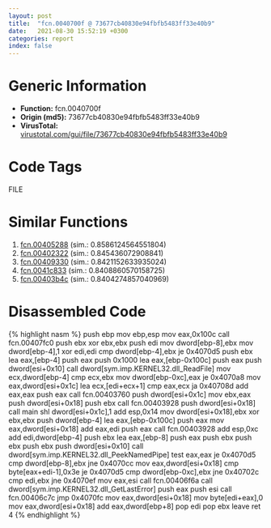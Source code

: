 ```yaml
---
layout: post
title:  "fcn.0040700f @ 73677cb40830e94fbfb5483ff33e40b9"
date:   2021-08-30 15:52:19 +0300
categories: report
index: false
---
```


# Generic Information
- **Function:** fcn.0040700f
- **Origin (md5):** 73677cb40830e94fbfb5483ff33e40b9
- **VirusTotal:** [virustotal.com/gui/file/73677cb40830e94fbfb5483ff33e40b9][virustotal_ref]

# Code Tags
<span class="tag" id="FILE">FILE</span>


# Similar Functions

1. [fcn.00405288][similar_1_ref] (sim.: 0.8586124564551804)
2. [fcn.00402322][similar_2_ref] (sim.: 0.845436072908841)
3. [fcn.00409330][similar_3_ref] (sim.: 0.8421152633935024)
4. [fcn.0041c833][similar_4_ref] (sim.: 0.8408860570158725)
5. [fcn.00403b4c][similar_5_ref] (sim.: 0.8404274857040969)


# Disassembled Code

{% highlight nasm %}
push ebp
mov ebp,esp
mov eax,0x100c
call fcn.00407fc0
push ebx
xor ebx,ebx
push edi
mov dword[ebp-8],ebx
mov dword[ebp-4],1
xor edi,edi
cmp dword[ebp-4],ebx
je 0x4070d5
push ebx
lea eax,[ebp-4]
push eax
push 0x1000
lea eax,[ebp-0x100c]
push eax
push dword[esi+0x10]
call dword[sym.imp.KERNEL32.dll_ReadFile]
mov ecx,dword[ebp-4]
cmp ecx,ebx
mov dword[ebp-0xc],eax
je 0x4070a8
mov eax,dword[esi+0x1c]
lea ecx,[edi+ecx+1]
cmp eax,ecx
ja 0x40708d
add eax,eax
push eax
call fcn.00403760
push dword[esi+0x1c]
mov ebx,eax
push dword[esi+0x18]
push ebx
call fcn.00403928
push dword[esi+0x18]
call main
shl dword[esi+0x1c],1
add esp,0x14
mov dword[esi+0x18],ebx
xor ebx,ebx
push dword[ebp-4]
lea eax,[ebp-0x100c]
push eax
mov eax,dword[esi+0x18]
add eax,edi
push eax
call fcn.00403928
add esp,0xc
add edi,dword[ebp-4]
push ebx
lea eax,[ebp-8]
push eax
push ebx
push ebx
push ebx
push dword[esi+0x10]
call dword[sym.imp.KERNEL32.dll_PeekNamedPipe]
test eax,eax
je 0x4070d5
cmp dword[ebp-8],ebx
jne 0x4070cc
mov eax,dword[esi+0x18]
cmp byte[eax+edi-1],0x3e
je 0x4070d5
cmp dword[ebp-0xc],ebx
jne 0x40702c
cmp edi,ebx
jne 0x4070ef
mov eax,esi
call fcn.00406f6a
call dword[sym.imp.KERNEL32.dll_GetLastError]
push eax
push esi
call fcn.00406c7c
jmp 0x4070fc
mov eax,dword[esi+0x18]
mov byte[edi+eax],0
mov eax,dword[esi+0x18]
add eax,dword[ebp+8]
pop edi
pop ebx
leave
ret 4
{% endhighlight %}


[similar_1_ref]: /report/fcn.00405288@0aa2d73a5300dff2412388945614b507
[similar_2_ref]: /report/fcn.00402322@5f763449465a14d1cdb5ea67e2f984d0
[similar_3_ref]: /report/fcn.00409330@4c2db4ba96e80258daff665d7d7a016a
[similar_4_ref]: /report/fcn.0041c833@ba5ec83721de3ca10b3c9583f3b2c6a1
[similar_5_ref]: /report/fcn.00403b4c@d96761eb00d2d97e2b6f5ffffed0b46a
[virustotal_ref]: https://www.virustotal.com/gui/file/73677cb40830e94fbfb5483ff33e40b9